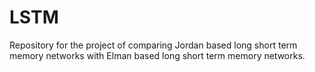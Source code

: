 # LSTM

Repository for the project of comparing Jordan based long short term memory networks with Elman based long short term memory networks.